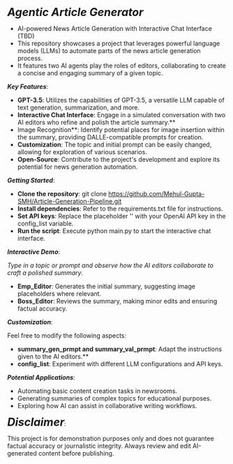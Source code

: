 
<span style="font-size:25px;">**_Agentic Article Generator_**</span>

- AI-powered News Article Generation with Interactive Chat Interface (TBD)
- This repository showcases a project that leverages powerful language models (LLMs) to automate parts of the news article generation process. 
- It features two AI agents play the roles of editors, collaborating to create a concise and engaging summary of a given topic.

**_Key Features_**:

- **GPT-3.5**: Utilizes the capabilities of GPT-3.5, a versatile LLM capable of text generation, summarization, and more.
- **Interactive Chat Interface**: Engage in a simulated conversation with two AI editors who refine and polish the article summary.**
- Image Recognition**: Identify potential places for image insertion within the summary, providing DALLE-compatible prompts for creation.
- **Customization**: The topic and initial prompt can be easily changed, allowing for exploration of various scenarios.
- **Open-Source**: Contribute to the project's development and explore its potential for news generation automation.




**_Getting Started_**:

- **Clone the repository**: git clone https://github.com/Mehul-Gupta-SMH/Article-Generation-Pipeline.git
- **Install dependencies**: Refer to the requirements.txt file for instructions.
- **Set API keys**: Replace the placeholder '' with your OpenAI API key in the config_list variable.
- **Run the script**: Execute python main.py to start the interactive chat interface.




**_Interactive Demo_**:

_Type in a topic or prompt and observe how the AI editors collaborate to craft a polished summary_.

- **Emp_Editor**: Generates the initial summary, suggesting image placeholders where relevant.
- **Boss_Editor**: Reviews the summary, making minor edits and ensuring factual accuracy.



**_Customization_**:

Feel free to modify the following aspects:
- **summary_gen_prmpt and summary_val_prmpt**: Adapt the instructions given to the AI editors.**
- **config_list**: Experiment with different LLM configurations and API keys.



**_Potential Applications_**:

- Automating basic content creation tasks in newsrooms.
- Generating summaries of complex topics for educational purposes.
- Exploring how AI can assist in collaborative writing workflows.



<span style="font-size:25px;">**_Disclaimer_**</span>:

This project is for demonstration purposes only and does not guarantee factual accuracy or journalistic integrity. Always review and edit AI-generated content before publishing.

